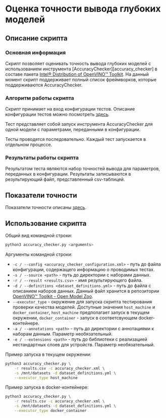 # Оценка точности вывода глубоких моделей

## Описание скрипта

### Основная информация

Скрипт позволяет оценивать точность вывода глубоких моделей с использованием
инструмента [AccuracyChecker][accuracy_checker] в составе пакета [Intel® Distribution of OpenVINO™ Toolkit][openvino-toolkit].
На данный момент скрипт поддерживает полный список фреймворков,
которые поддерживаются AccuracyChecker.

### Алгоритм работы скрипта

Скрипт принимает на вход конфигурации тестов. Описание конфигурации 
тестов можно посмотреть [здесь](../configs/README.md).

Тест представляет собой запуск инструмента AccuracyChecker для одной модели с параметрами,
переданными в конфигурации.

Тесты проводятся последовательно. Каждый тест запускается в отдельном процессе.

### Результаты работы скрипта

Результатом теста являются набор точностей вывода для параметров,
переданных в конфигурации. Результаты записываются в результирующий файл,
представленный csv-таблицей.

## Показатели точности

Показатели точности описаны [здесь][omz-ac-metrics].

## Использование скрипта

Общий вид командной строки:

```bash
python3 accuracy_checker.py <arguments>
```

Аргументы командной строки:

- `-с / --config <accuracy_checker_configuration.xml>` - путь до файла конфигурации,
  содержащего информацию о проводимых тестах.
- `-s / --source <path>` - путь до директории с наборами данных.
- `-r / --result <results.csv>` - имя результирующего файла.
- `-d / --definitions <dataset_definitions.yml>` - путь до файла с описанием наборов данных. Данный файл
  хранится в репозитории [OpenVINO™ Toolkit - Open Model Zoo][omz-ac-definitions].
- `--executor_type` - окружение для запуска скрипта тестирования проверки качества моделей.
  Доступные значения `host_machine` и `docker_container`, `host_machine`
  предполагает запуск в текущем окружении, `docker_container` - запуск в соответсвующем
  docker-контейнере.
- `-a / --annotations <path>` - путь до директории с аннотациями к наборам данным. Параметр необязательный.
- `-e / --extensions <path>` - путь до библиотеки с реализацией нестандартных слоев для устройств. Параметр необязательный.

Пример запуска в текущем окружении:

```bash
python3 accuracy_checker.py \
    -r results.csv -c accuracy_checker.xml \
    -s /mnt/datasets -d dataset_definitions.yml \
    --executor_type host_machine
```

Пример запуска в docker-контейнере:

```bash
python3 accuracy_checker.py \
    -r results.csv -c accuracy_checker.xml \
    -s /mnt/datasets -d dataset_definitions.yml \
    --executor_type docker_container
```

<!-- LINKS -->
[openvino-toolkit]: https://software.intel.com/en-us/openvino-toolkit
[accuracy-checker]: https://docs.openvino.ai/latest/omz_tools_accuracy_checker.html
[omz-ac-metrics]: https://github.com/openvinotoolkit/open_model_zoo/blob/2022.2.0/tools/accuracy_checker/openvino/tools/accuracy_checker/metrics/README.md
[omz-ac-definitions]: https://github.com/openvinotoolkit/open_model_zoo/blob/2022.2.0/tools/accuracy_checker/dataset_definitions.yml
